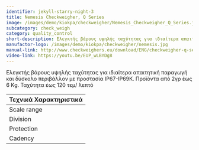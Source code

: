 ```yaml
---
identifier: jekyll-starry-night-3
title: Nemesis Checkweigher, Q Series
image: /images/demo/kiokpa/checkweigher/Nemesis_Checkweigher_Q_Series.jpg
subcategory: check_weigh
category: quality_control
short-description: Ελεγκτής βάρους υψηλής ταχύτητας για ιδιαίτερα απαιτητική παραγωγή
manufactor-logo: /images/demo/kiokpa/checkweigher/nemesis.jpg
manual-link: http://www.checkweighers.eu/download/ENG/checkweigher-q-series.pdf
video-link: https://youtu.be/EUP_wLBYDg8
---
```





 Ελεγκτής βάρους υψηλής ταχύτητας για ιδιαίτερα απαιτητική παραγωγή
και δύσκολο περιβάλλον  με προστασία IP67-IP69K.
Προϊόντα από 2γρ έως 6 Κg.
Ταχύτητα έως 120 τεμ/ λεπτό  

|**Τεχνικά Χαρακτηριστικά**|
|----------------------|
|Scale range|     up to 6 Kg|
|Division |   from 2 g|
|Protection|  IP 67-IP69K|
|Cadency |    up to 120 ppm|


